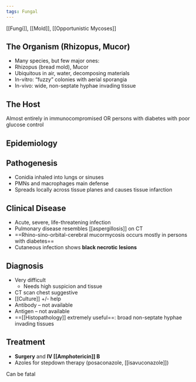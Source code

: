```yaml
---
tags: Fungal
---
```

[[Fungi]], [[Mold]], [[Opportunistic Mycoses]]
## The Organism (Rhizopus, Mucor)
- Many species, but few major ones:
- Rhizopus (bread mold), Mucor
- Ubiquitous in air, water, decomposing materials
- In-vitro: “fuzzy” colonies with aerial sporangia
- In-vivo: wide, non-septate hyphae invading tissue
## The Host
Almost entirely in immunocompromised OR
 persons with diabetes with poor glucose control

## Epidemiology

## Pathogenesis
- Conidia inhaled into lungs or sinuses
- PMNs and macrophages main defense
- Spreads locally across tissue planes and causes tissue infarction

## Clinical Disease
- Acute, severe, life-threatening infection
- Pulmonary disease resembles [[aspergillosis]] on CT
- ==Rhino-sino-orbital-cerebral mucormycosis occurs mostly in persons with diabetes==
- Cutaneous infection shows **black necrotic lesions** 

## Diagnosis
- Very difficult
	- Needs high suspicion and tissue
- CT scan chest suggestive
- [[Culture]] +/- help
- Antibody – not available
- Antigen – not available
- ==[[Histopathology]] extremely useful==: broad non-septate hyphae invading tissues

## Treatment
- **Surgery** and **IV [[Amphotericin]] B**
- Azoles for stepdown therapy (posaconazole, [[isavuconazole]])

Can be fatal